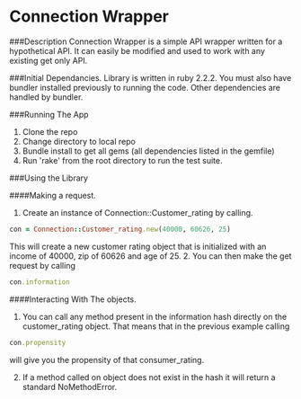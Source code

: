 # Connection Wrapper

###Description
Connection Wrapper is a simple API wrapper written for a hypothetical API. It can easily be modified and used to work with any existing get only API. 

###Initial Dependancies.
Library is written in ruby 2.2.2. You must also have bundler installed previously to running the code.
Other dependencies are handled by bundler. 

###Running The App


1. Clone the repo
2. Change directory to local repo
3. Bundle install to get all gems (all dependencies listed in the gemfile)
4. Run 'rake' from the root directory to run the test suite. 

###Using the Library

####Making a request. 
1. Create an instance of Connection::Customer_rating by calling.
```ruby
con = Connection::Customer_rating.new(40000, 60626, 25)
```
This will create a new customer rating object that is initialized with an income of 40000, zip of 60626 and age of 25. 
2. You can then make the get request by calling 
```ruby
con.information
```

####Interacting With The objects.
1. You can call any method present in the information hash directly on the customer_rating object. That means that in the previous example calling 
```ruby
con.propensity
```
will give you the propensity of that consumer_rating. 

2. If a method called on object does not exist in the hash it will return a standard NoMethodError.